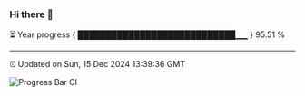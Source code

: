 ### Hi there 👋

⏳ Year progress { ████████████████████████████▁▁ } 95.51 %

---

⏰ Updated on Sun, 15 Dec 2024 13:39:36 GMT

![Progress Bar CI](https://github.com/IshwaranRudhara/GIT-ACTION/workflows/Progress%20Bar%20CI/badge.svg)
